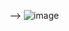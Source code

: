 
-->
![image](https://github.com/MDCummings86/MDCummings86/assets/126340452/f0b26b3e-97e2-40aa-87cb-75aef8bdff99)





